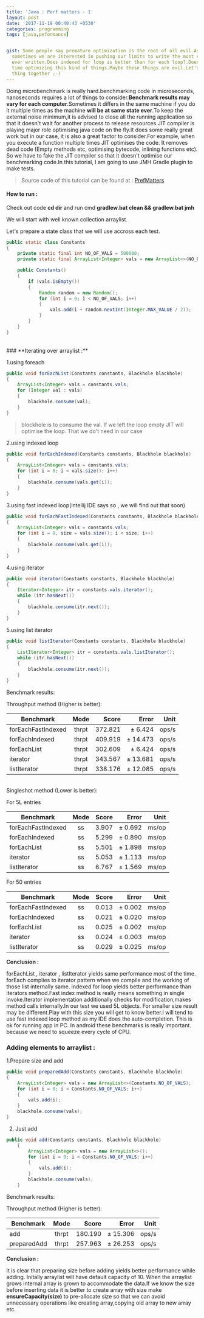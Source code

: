 ```yaml
---
title: 'Java : Perf matters - 1'
layout: post
date: '2017-11-19 00:40:43 +0530'
categories: programming
tags: [java,peformance]


gist: Some people say premature optimization is the root of all evil.As a developer
  sometimes we are interested in pushing our limits to write the most efficient code
  ever written.Does indexed for loop is better than for each loop?.Does it worth our
  time optimizing this kind of things.Maybe these things are evil.Let's do this evil
  thing together ;-)
---
```


Doing microbenchmark is really hard.benchmarking code in microseconds, nanoseconds requires a lot of things to consider.**Benchmark results may vary for each computer**.Sometimes it differs in the same machine if you do it multiple times as the machine **will be at same state ever**.To keep the external noise minimum,it is advised to close all the running application so that it doesn't wait for another process to release resources.JIT compiler is playing major role optimising java code on the fly.It does some really great work but in our case, it is also a great factor to consider.For example, when you execute a function multiple times JIT optimises the code. It removes dead code (Empty methods etc, optimising bytecode, inlining functions etc). So we have to fake the JIT compiler so that it doesn't optimise our benchmarking code.In this tutorial, I am going to use JMH Gradle plugin to make tests.

>Source code of this tutorial can be found at : [PrefMatters](https://github.com/Gokuldroid/PrefMatters)

#### How to run : 
Check out code
**cd dir** and run cmd **gradlew.bat clean && gradlew.bat jmh**

We will start with well known collection arraylist.

Let's prepare a state class that we will use accross each test.

```java
public static class Constants
{
	private static final int NO_OF_VALS = 500000;
	private static final ArrayList<Integer> vals = new ArrayList<>(NO_OF_VALS);

	public Constants()
	{
		if (vals.isEmpty())
		{
			Random random = new Random();
			for (int i = 0; i < NO_OF_VALS; i++)
			{
				vals.add(i + random.nextInt(Integer.MAX_VALUE / 2));
			}
		}
	}
}
```
<br/>
### **Iterating over arraylist :**

1.using foreach

```java
public void forEachList(Constants constants, Blackhole blackhole)
{
	ArrayList<Integer> vals = constants.vals;
	for (Integer val : vals)
	{
		blackhole.consume(val);
	}
}
```
>blockhole is to consume the val. If we left the loop empty JIT will optimise the loop. That we do't need in our case


2.using indexed loop
```java
public void forEachIndexed(Constants constants, Blackhole blackhole)
{
	ArrayList<Integer> vals = constants.vals;
	for (int i = 0; i < vals.size(); i++)
	{
		blackhole.consume(vals.get(i));
	}
}
```


3.using fast indexed loop(intellij IDE says so , we will find out that soon)
```java
public void forEachFastIndexed(Constants constants, Blackhole blackhole)
{
	ArrayList<Integer> vals = constants.vals;
	for (int i = 0, size = vals.size(); i < size; i++)
	{
		blackhole.consume(vals.get(i));
	}
}
```

4.using iterator
```java
public void iterator(Constants constants, Blackhole blackhole)
{
	Iterator<Integer> itr = constants.vals.iterator();
	while (itr.hasNext())
	{
		blackhole.consume(itr.next());
	}
}
```

5.using list iterator
```java
public void listIterator(Constants constants, Blackhole blackhole)
{
	ListIterator<Integer> itr = constants.vals.listIterator();
	while (itr.hasNext())
	{
		blackhole.consume(itr.next());
	}
}
```

Benchmark results:

Throughput method (Higher is better):

|Benchmark | Mode   | Score  | Error  | Unit |
|----------|:------:|-------:|-------:|-----:|
| forEachFastIndexed| thrpt |  372.821 |± 6.424 | ops/s|
| forEachIndexed| thrpt |  409.919 |± 14.473 | ops/s|
| forEachList| thrpt |  302.609 |± 6.424 | ops/s|
| iterator| thrpt |  343.567 |± 13.681 | ops/s|
| listIterator| thrpt |  338.176 |± 12.085 | ops/s|

<br/>
Singleshot method (Lower is better): 

For 5L entries

|Benchmark | Mode   | Score  | Error  | Unit |
|----------|:------:|-------:|-------:|-----:|
| forEachFastIndexed| ss |3.907 | ± 0.692 | ms/op|
| forEachIndexed| ss |5.299 | ± 0.890 | ms/op|
| forEachList| ss |5.501 | ± 1.898 | ms/op|
| iterator| ss |5.053 | ± 1.113 | ms/op|
| listIterator| ss |6.767 | ± 1.569 | ms/op|

For 50 entries

|Benchmark | Mode   | Score  | Error  | Unit |
|----------|:------:|-------:|-------:|-----:|
| forEachFastIndexed| ss |0.013 |± 0.002 | ms/op|
| forEachIndexed| ss |0.021 |± 0.020 | ms/op|
| forEachList| ss |0.025 |± 0.002 | ms/op|
| iterator| ss |0.024 |± 0.003 | ms/op|
| listIterator| ss |0.029 |± 0.025 | ms/op|

**Conclusion :**

forEachList , iterator , listIterator yields same performance most of the time. forEach complies to iterator pattern when we compile and the working of those list internally same. indexed for loop yields better performance than iterators method.Fast index method is really means something in single invoke.Iterator implementation additionally checks for modification,makes method calls internally.In our test we used 5L objects. For smaller size result may be different.Play with this size you will get to know better.I will tend to use fast indexed loop method as my IDE does the auto-completion. This is ok for running app in PC. In android these benchmarks is really important. because we need to squeeze every cycle of CPU.


### **Adding elements to arraylist :**
1.Prepare size and add
```java
public void preparedAdd(Constants constants, Blackhole blackhole)
{
	ArrayList<Integer> vals = new ArrayList<>(Constants.NO_OF_VALS);
	for (int i = 0; i < Constants.NO_OF_VALS; i++)
	{
		vals.add(i);
	}
	blackhole.consume(vals);
}
```

2. Just add
```java
public void add(Constants constants, Blackhole blackhole)
	{
		ArrayList<Integer> vals = new ArrayList<>();
		for (int i = 0; i < Constants.NO_OF_VALS; i++)
		{
			vals.add(i);
		}
		blackhole.consume(vals);
	}
```

Benchmark results:

Throughput method (Higher is better):

|Benchmark | Mode   | Score  | Error  | Unit |
|----------|:------:|-------:|-------:|-----:|
| add| thrpt |  180.190  |± 15.306 | ops/s|
| preparedAdd| thrpt |  257.963 |± 26.253 | ops/s|

**Conclusion :**

It is clear that preparing size before adding yields better performance while adding. Initally arraylist will have default capacity of 10. When the arraylist grows internal array is grown to accommodate the data.If we know the size before inserting data it is better to create array with size make **ensureCapacity(size)** to pre-allocate size so that we can avoid unnecessary operations like creating array,copying old array to new array etc.